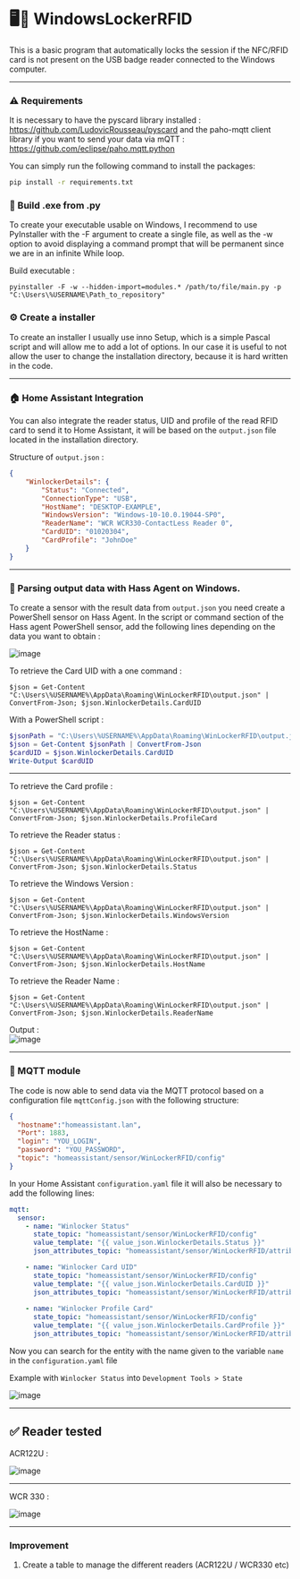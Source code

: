# 🖥🔐 WindowsLockerRFID
This is a basic program that automatically locks the session if the NFC/RFID card is not present on the USB badge reader connected to the Windows computer.

- - -

### ⚠️ Requirements
It is necessary to have the pyscard library installed : https://github.com/LudovicRousseau/pyscard
and the paho-mqtt client library if you want to send your data via mQTT : https://github.com/eclipse/paho.mqtt.python

You can simply run the following command to install the packages:

```bash
pip install -r requirements.txt
```

### 🔩 Build .exe from .py
To create your executable usable on Windows, I recommend to use PyInstaller with the -F argument to create a single file, as well as the -w option to avoid displaying a command prompt that will be permanent since we are in an infinite While loop.

Build executable : 
```
pyinstaller -F -w --hidden-import=modules.* /path/to/file/main.py -p "C:\Users\%USERNAME\Path_to_repository"
```

### ⚙️ Create a installer
To create an installer I usually use inno Setup, which is a simple Pascal script and will allow me to add a lot of options.
In our case it is useful to not allow the user to change the installation directory, because it is hard written in the code.

- - -

### 🏠 Home Assistant Integration
You can also integrate the reader status, UID and profile of the read RFID card to send it to Home Assistant, it will be based on the `output.json` file located in the installation directory.

Structure of `output.json` : 

```json
{
    "WinlockerDetails": {
        "Status": "Connected",
        "ConnectionType": "USB",
        "HostName": "DESKTOP-EXAMPLE",
        "WindowsVersion": "Windows-10-10.0.19044-SP0",
        "ReaderName": "WCR WCR330-ContactLess Reader 0",
        "CardUID": "01020304",
        "CardProfile": "JohnDoe"
    }
}
```

- - -

### 📑 Parsing output data with Hass Agent on Windows.

To create a sensor with the result data from `output.json` you need create a PowerShell sensor on Hass Agent.
In the script or command section of the Hass agent PowerShell sensor, add the following lines depending on the data you want to obtain :  

![image](https://user-images.githubusercontent.com/70718793/216603072-37a763d3-cfc9-4389-a621-f0902fe2cbc9.png)


To retrieve the Card UID with a one command : 
```
$json = Get-Content "C:\Users\%USERNAME%\AppData\Roaming\WinLockerRFID\output.json" | ConvertFrom-Json; $json.WinlockerDetails.CardUID
```  

With a PowerShell script : 
```powershell
$jsonPath = "C:\Users\%USERNAME%\AppData\Roaming\WinLockerRFID\output.json"
$json = Get-Content $jsonPath | ConvertFrom-Json
$cardUID = $json.WinlockerDetails.CardUID
Write-Output $cardUID
```
- - -  
To retrieve the Card profile : 
```
$json = Get-Content "C:\Users\%USERNAME%\AppData\Roaming\WinLockerRFID\output.json" | ConvertFrom-Json; $json.WinlockerDetails.ProfileCard
```

To retrieve the Reader status : 
```
$json = Get-Content "C:\Users\%USERNAME%\AppData\Roaming\WinLockerRFID\output.json" | ConvertFrom-Json; $json.WinlockerDetails.Status
```

To retrieve the Windows Version : 
```
$json = Get-Content "C:\Users\%USERNAME%\AppData\Roaming\WinLockerRFID\output.json" | ConvertFrom-Json; $json.WinlockerDetails.WindowsVersion
```

To retrieve the HostName : 
```
$json = Get-Content "C:\Users\%USERNAME%\AppData\Roaming\WinLockerRFID\output.json" | ConvertFrom-Json; $json.WinlockerDetails.HostName
```

To retrieve the Reader Name : 
```
$json = Get-Content "C:\Users\%USERNAME%\AppData\Roaming\WinLockerRFID\output.json" | ConvertFrom-Json; $json.WinlockerDetails.ReaderName
```  
Output :  
![image](https://user-images.githubusercontent.com/70718793/216600295-802695cd-eb30-4447-9cff-cccffa7204e1.png)

- - -
  
### 📡 MQTT module
The code is now able to send data via the MQTT protocol based on a configuration file `mqttConfig.json` with the following structure:

```json
{
  "hostname":"homeassistant.lan",
  "Port": 1883,
  "login": "YOU_LOGIN",
  "password": "YOU_PASSWORD",
  "topic": "homeassistant/sensor/WinLockerRFID/config"
}
``` 
In your Home Assistant `configuration.yaml` file it will also be necessary to add the following lines: 

```yaml
mqtt:        
  sensor:
    - name: "Winlocker Status"
      state_topic: "homeassistant/sensor/WinLockerRFID/config"
      value_template: "{{ value_json.WinlockerDetails.Status }}"
      json_attributes_topic: "homeassistant/sensor/WinLockerRFID/attributes"

    - name: "Winlocker Card UID"
      state_topic: "homeassistant/sensor/WinLockerRFID/config"
      value_template: "{{ value_json.WinlockerDetails.CardUID }}"
      json_attributes_topic: "homeassistant/sensor/WinLockerRFID/attributes"
      
    - name: "Winlocker Profile Card"
      state_topic: "homeassistant/sensor/WinLockerRFID/config"
      value_template: "{{ value_json.WinlockerDetails.CardProfile }}"
      json_attributes_topic: "homeassistant/sensor/WinLockerRFID/attributes"     
```

Now you can search for the entity with the name given to the variable `name` in the `configuration.yaml` file

Example with `Winlocker Status` into `Development Tools > State`

![image](https://user-images.githubusercontent.com/70718793/216605130-d5cd55e4-58b1-4528-ab53-52451132c67e.png)

- - -

## ✅ Reader tested

ACR122U : 

![image](https://user-images.githubusercontent.com/70718793/216606983-4b173acc-3de6-4d36-b745-740682d86ed6.png)

- - -

WCR 330 :  

![image](https://user-images.githubusercontent.com/70718793/216606870-abc95a26-724e-4f33-87b2-4bac23b708d1.png)

- - -

### Improvement
1. Create a table to manage the different readers (ACR122U / WCR330 etc)
